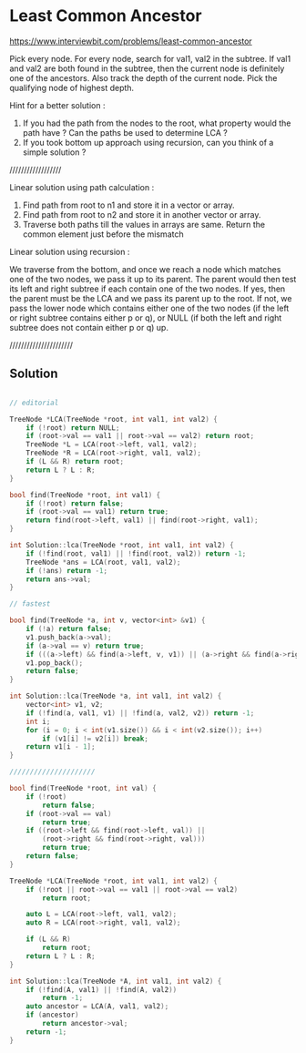 # Least Common Ancestor

https://www.interviewbit.com/problems/least-common-ancestor



Pick every node. For every node, search for val1, val2 in the subtree. If val1 and val2 are both found in the subtree, then the current node is definitely one of the ancestors. Also track the depth of the current node. Pick the qualifying node of highest depth.

Hint for a better solution :

1) If you had the path from the nodes to the root, what property would the path have ? Can the paths be used to determine LCA ? 
2) If you took bottom up approach using recursion, can you think of a simple solution ?

//////////////////

Linear solution using path calculation :

1) Find path from root to n1 and store it in a vector or array.
2) Find path from root to n2 and store it in another vector or array.
3) Traverse both paths till the values in arrays are same. Return the common element just before the mismatch

Linear solution using recursion :

We traverse from the bottom, and once we reach a node which matches one of the two nodes,
we pass it up to its parent. The parent would then test its left and right subtree
if each contain one of the two nodes. If yes, then the parent must be the LCA and 
we pass its parent up to the root. If not, we pass the lower node which contains either
one of the two nodes (if the left or right subtree contains either p or q), or NULL
(if both the left and right subtree does not contain either p or q) up.

//////////////////////
## Solution

```cpp

// editorial

TreeNode *LCA(TreeNode *root, int val1, int val2) {
    if (!root) return NULL;
    if (root->val == val1 || root->val == val2) return root;
    TreeNode *L = LCA(root->left, val1, val2);
    TreeNode *R = LCA(root->right, val1, val2);
    if (L && R) return root;
    return L ? L : R;
}

bool find(TreeNode *root, int val1) {
    if (!root) return false;
    if (root->val == val1) return true;
    return find(root->left, val1) || find(root->right, val1);
}

int Solution::lca(TreeNode *root, int val1, int val2) {
    if (!find(root, val1) || !find(root, val2)) return -1;
    TreeNode *ans = LCA(root, val1, val2);
    if (!ans) return -1;
    return ans->val;
}

// fastest

bool find(TreeNode *a, int v, vector<int> &v1) {
    if (!a) return false;
    v1.push_back(a->val);
    if (a->val == v) return true;
    if (((a->left) && find(a->left, v, v1)) || (a->right && find(a->right, v, v1))) return true;
    v1.pop_back();
    return false;
}

int Solution::lca(TreeNode *a, int val1, int val2) {
    vector<int> v1, v2;
    if (!find(a, val1, v1) || !find(a, val2, v2)) return -1;
    int i;
    for (i = 0; i < int(v1.size()) && i < int(v2.size()); i++)
        if (v1[i] != v2[i]) break;
    return v1[i - 1];
}

/////////////////////

bool find(TreeNode *root, int val) {
    if (!root)
        return false;
    if (root->val == val)
        return true;
    if ((root->left && find(root->left, val)) ||
        (root->right && find(root->right, val)))
        return true;
    return false;
}

TreeNode *LCA(TreeNode *root, int val1, int val2) {
    if (!root || root->val == val1 || root->val == val2)
        return root;

    auto L = LCA(root->left, val1, val2);
    auto R = LCA(root->right, val1, val2);

    if (L && R)
        return root;
    return L ? L : R;
}

int Solution::lca(TreeNode *A, int val1, int val2) {
    if (!find(A, val1) || !find(A, val2))
        return -1;
    auto ancestor = LCA(A, val1, val2);
    if (ancestor)
        return ancestor->val;
    return -1;
}
```